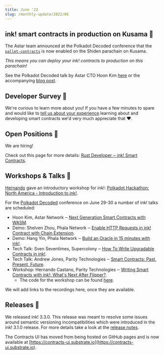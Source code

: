 ```yaml
---
title: June '22
slug: /monthly-update/2022/06
---
```


## ink! smart contracts in production on Kusama 🎉

The Astar team announced at the Polkadot Decoded conference that the
[`pallet-contracts`](https://github.com/paritytech/substrate/tree/master/frame/contracts)
is now enabled on the Shiden parachain on Kusama.

_This means you can deploy your ink! contracts to production on this parachain!_

See the Polkadot Decoded talk by Astar CTO Hoon Kim [here](https://www.youtube.com/watch?v=qBM8VNPoXpg)
or the accompanying [blog post](https://medium.com/astar-network/shiden-opens-door-to-wasm-e5bcc937235).

## Developer Survey 📓

We're curious to learn more about you! If you have a few minutes to spare and would like
to [tell us about your experience](https://forms.gle/o3EC4Vz9kVrwiGeY9) learning about and developing smart contracts we'd very
much appreciate that ❤️.

## Open Positions 💼

We are hiring!

Check out this page for more details:
[Rust Developer ‒ ink! Smart Contracts](https://boards.greenhouse.io/parity/jobs/5145492003).

## Workshops & Talks 🎤

[Hernando](https://github.com/hcastano) gave an introductory workshop for ink!:
[Polkadot Hackathon: North America - Introduction to ink!](https://www.youtube.com/watch?v=DZW7I_Lf-ps).

For the [Polkadot Decoded](https://decoded.polkadot.network/) conference on June 29-30 a number
of ink! talks are scheduled:

* Hoon Kim, Astar Network ‒ [Next Generation Smart Contracts with WASM](https://www.youtube.com/watch?v=XFKye24ZUl0).
* Demo: Shelven Zhou, Phala Network ‒ [Enable HTTP Requests in ink! Contract with Chain Extension](https://decoded.polkadot.network/agenda/?date=2022-06-29&location=online&presentation=enable-http-requests-in-ink&tz=online).
* Demo: Hang Yin, Phala Network ‒ [Build an Oracle in 15 minutes with ink!](https://decoded.polkadot.network/agenda/?date=2022-06-29&location=online&presentation=build-an-orcal&tz=online).
* Tech Talk: Sven Seventimes, Supercolony ‒ [How To Write Upgradable Contracts in ink!](https://www.youtube.com/watch?v=eo_cY8lVNes).
* Tech Talk: Andrew Jones, Parity Technologies ‒ [Smart Contracts: Past, Present, Future](https://www.youtube.com/watch?v=Jqi_Jy5resQ).
* Workshop: Hernando Castano, Parity Technologies ‒ [Writing Smart Contracts with ink!: What's Next After Flipper?](https://drive.google.com/file/d/1XMkv-jjGjgOfq8_4C-6jeA1gt356XJfv/view?_hsmi=219540124&_hsenc=p2ANqtz--srSks-2B4TuG70yOWk8Pd9ztJGg8kOuIKkS0SVW5eK_LxWKSxyXitYQjhD_mNSNA36_0boxvKX9VfPp602loTGCycbQ).
    * The code for the workshop can be found [here](https://github.com/HCastano/decoded-2022-demo).

We will add links to the recordings here, once they are available.

## Releases 🚢

We released ink! 3.3.0. This release was meant to resolve some issues around semantic
versioning incompatibilities which were introduced in the ink! 3.1.0 release. For more
details take a look at the [release notes](https://github.com/paritytech/ink/releases/tag/v3.3.0).

The Contracts UI has moved from being hosted on GitHub pages and is now available
at [https://contracts-ui.substrate.io](https://contracts-ui.substrate.io).
